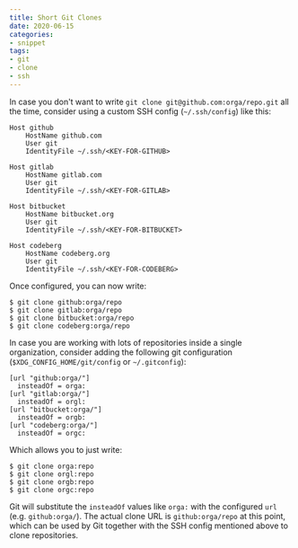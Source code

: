 ```yaml
---
title: Short Git Clones
date: 2020-06-15
categories:
- snippet
tags:
- git
- clone
- ssh
---
```


In case you don't want to write `git clone git@github.com:orga/repo.git` all the time, consider using a custom SSH config (`~/.ssh/config`) like this:

```
Host github
    HostName github.com
    User git
    IdentityFile ~/.ssh/<KEY-FOR-GITHUB>

Host gitlab
    HostName gitlab.com
    User git
    IdentityFile ~/.ssh/<KEY-FOR-GITLAB>

Host bitbucket
    HostName bitbucket.org
    User git
    IdentityFile ~/.ssh/<KEY-FOR-BITBUCKET>

Host codeberg
    HostName codeberg.org
    User git
    IdentityFile ~/.ssh/<KEY-FOR-CODEBERG>
```

Once configured, you can now write:

```shell script
$ git clone github:orga/repo
$ git clone gitlab:orga/repo
$ git clone bitbucket:orga/repo
$ git clone codeberg:orga/repo
```

In case you are working with lots of repositories inside a single organization, consider adding the following git configuration (`$XDG_CONFIG_HOME/git/config` or `~/.gitconfig`):

```
[url "github:orga/"]
  insteadOf = orga:
[url "gitlab:orga/"]
  insteadOf = orgl:
[url "bitbucket:orga/"]
  insteadOf = orgb:
[url "codeberg:orga/"]
  insteadOf = orgc:
``` 

Which allows you to just write:

```shell script
$ git clone orga:repo
$ git clone orgl:repo
$ git clone orgb:repo
$ git clone orgc:repo
``` 
 
Git will substitute the `insteadOf` values like `orga:` with the configured `url` (e.g. `github:orga/`). The actual clone URL is `github:orga/repo` at this point, which can be used by Git together with the SSH config mentioned above to clone repositories.
